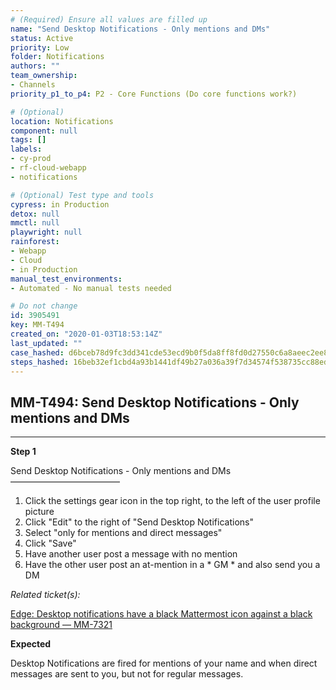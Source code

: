```yaml
---
# (Required) Ensure all values are filled up
name: "Send Desktop Notifications - Only mentions and DMs"
status: Active
priority: Low
folder: Notifications
authors: ""
team_ownership: 
- Channels
priority_p1_to_p4: P2 - Core Functions (Do core functions work?)

# (Optional)
location: Notifications
component: null
tags: []
labels: 
- cy-prod
- rf-cloud-webapp
- notifications

# (Optional) Test type and tools
cypress: in Production
detox: null
mmctl: null
playwright: null
rainforest: 
- Webapp
- Cloud
- in Production
manual_test_environments: 
- Automated - No manual tests needed

# Do not change
id: 3905491
key: MM-T494
created_on: "2020-01-03T18:53:14Z"
last_updated: ""
case_hashed: d6bceb78d9fc3dd341cde53ecd9b0f5da8ff8fd0d27550c6a8aeec2ee8fecde905d1c3335f46711276e91feede1418b0
steps_hashed: 16beb32ef1cbd4a93b1441df49b27a036a39f7d34574f538735cc88ed556b486349f9395a519b115bb2953d105f39025
---
```


<!-- (Auto-generated) Based on frontmatter's "key" and "name" -->

## MM-T494: Send Desktop Notifications - Only mentions and DMs

---

**Step 1**

Send Desktop Notifications - Only mentions and DMs\
–––––––––––––––––––––––––

1. Click the settings gear icon in the top right, to the left of the user profile picture
2. Click "Edit" to the right of "Send Desktop Notifications"
3. Select "only for mentions and direct messages"
4. Click "Save"
5. Have another user post a message with no mention
6. Have the other user post an at-mention in a \* GM \* and also send you a DM

_Related ticket(s):_

[Edge: Desktop notifications have a black Mattermost icon against a black background — MM-7321](https://mattermost.atlassian.net/browse/MM-7321)

**Expected**

Desktop Notifications are fired for mentions of your name and when direct messages are sent to you, but not for regular messages.
